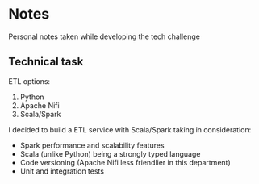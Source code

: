 # Notes

Personal notes taken while developing the tech challenge

## Technical task

ETL options:
1. Python
1. Apache Nifi
1. Scala/Spark

I decided to build a ETL service with Scala/Spark taking in consideration:
 * Spark performance and scalability features
 * Scala (unlike Python) being a strongly typed language
 * Code versioning (Apache Nifi less friendlier in this department)
 * Unit and integration tests
